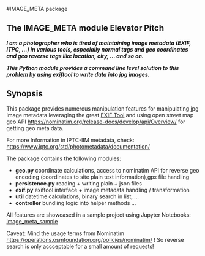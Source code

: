 #IMAGE_META package

## The IMAGE_META module Elevator Pitch

**_I am a photographer who is tired of maintaining image metadata (EXIF, ITPC, ...) in various tools, especially normal tags and geo coordinates and geo reverse tags like location, city, ... and so on._**

**_This Python module provides a command line level solution to this problem by using exiftool to write data into jpg images._**

## Synopsis

This package provides numerous manipulation features for manipulating jpg Image metadata leveraging the great [EXIF Tool](https://exiftool.org/) and using open street map geo API https://nominatim.org/release-docs/develop/api/Overview/ for getting geo meta data. 

For more Information in IPTC-IIM metadata, check: https://www.iptc.org/std/photometadata/documentation/ 

The package contains the following modules:
* **geo.py** coordinate calculations, access to nominatim API for reverse geo encoding (coordinates to site plain text information),gpx file handling
* **persistence.py** reading + writing plain + json files
* **exif.py** exiftool interface + image metadata handling / transformation 
* **util** datetime calculations, binary search in list, ...
* **controller** bundling logic into helper methods ...

All features are showcased in a sample project using Jupyter Notebooks: [image_meta_sample](https://github.com/aiventures/image_meta_sample)

Caveat: Mind the usage terms from Nominatim https://operations.osmfoundation.org/policies/nominatim/ ! So reverse search is only accceptable for a small amount of requests!
